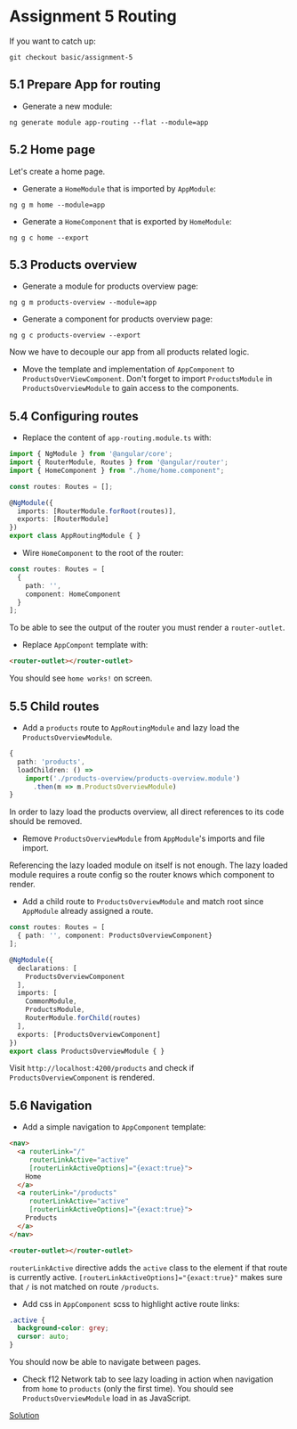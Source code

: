 # Assignment 5 Routing
If you want to catch up:

```
git checkout basic/assignment-5
```

## 5.1 Prepare App for routing

- Generate a new module:

```
ng generate module app-routing --flat --module=app
```

## 5.2 Home page
Let's create a home page.

- Generate a `HomeModule` that is imported by `AppModule`:

```
ng g m home --module=app
```

- Generate a `HomeComponent` that is exported by `HomeModule`:

```
ng g c home --export
```

## 5.3 Products overview

- Generate a module for products overview page:

```
ng g m products-overview --module=app
```

- Generate a component for products overview page:

```
ng g c products-overview --export
```

Now we have to decouple our app from all products related logic.

- Move the template and implementation of `AppComponent` to `ProductsOverViewComponent`. 
Don't forget to import `ProductsModule` in `ProductsOverviewModule` to gain access to the components.

## 5.4 Configuring routes

- Replace the content of `app-routing.module.ts` with:

```typescript
import { NgModule } from '@angular/core';
import { RouterModule, Routes } from '@angular/router';
import { HomeComponent } from "./home/home.component";

const routes: Routes = [];

@NgModule({
  imports: [RouterModule.forRoot(routes)],
  exports: [RouterModule]
})
export class AppRoutingModule { }
```

- Wire `HomeComponent` to the root of the router:
```typescript
const routes: Routes = [
  {
    path: '',
    component: HomeComponent
  }
];
```

To be able to see the output of the router you must render a `router-outlet`.

- Replace `AppCompont` template with:

```html
<router-outlet></router-outlet>
```

You should see `home works!` on screen.

## 5.5 Child routes

- Add a `products` route to `AppRoutingModule` and lazy load the `ProductsOverviewModule`.

```typescript
{
  path: 'products',
  loadChildren: () =>
    import('./products-overview/products-overview.module')
      .then(m => m.ProductsOverviewModule)
}
```

In order to lazy load the products overview, all direct references to its code should be removed.

- Remove `ProductsOverviewModule` from `AppModule`'s imports and file import.

Referencing the lazy loaded module on itself is not enough. The lazy loaded module requires a route config so the router knows which component to render.

- Add a child route to `ProductsOverviewModule` and match root since `AppModule` already assigned a route.

```typescript
const routes: Routes = [
  { path: '', component: ProductsOverviewComponent}
];

@NgModule({
  declarations: [
    ProductsOverviewComponent
  ],
  imports: [
    CommonModule,
    ProductsModule,
    RouterModule.forChild(routes)
  ],
  exports: [ProductsOverviewComponent]
})
export class ProductsOverviewModule { }
```

Visit `http://localhost:4200/products` and check if `ProductsOverviewComponent` is rendered. 

## 5.6 Navigation

- Add a simple navigation to `AppComponent` template:

```html
<nav>
  <a routerLink="/"
     routerLinkActive="active"
     [routerLinkActiveOptions]="{exact:true}">
    Home
  </a>
  <a routerLink="/products"
     routerLinkActive="active"
     [routerLinkActiveOptions]="{exact:true}">
    Products
  </a>
</nav>

<router-outlet></router-outlet>
```

`routerLinkActive` directive adds the `active` class to the element if that route is currently active.
`[routerLinkActiveOptions]="{exact:true}"` makes sure that `/` is not matched on route `/products`.

- Add css in `AppComponent` scss to highlight active route links:
```scss
.active {
  background-color: grey;
  cursor: auto;
}
```

You should now be able to navigate between pages.

- Check f12 Network tab to see lazy loading in action when navigation from `home` to `products` (only the first time). You should see
`ProductsOverviewModule` load in as JavaScript.

[Solution](https://github.com/Rachnerd/ov-angular/compare/basic/assignment-5...basic/assignment-6)
